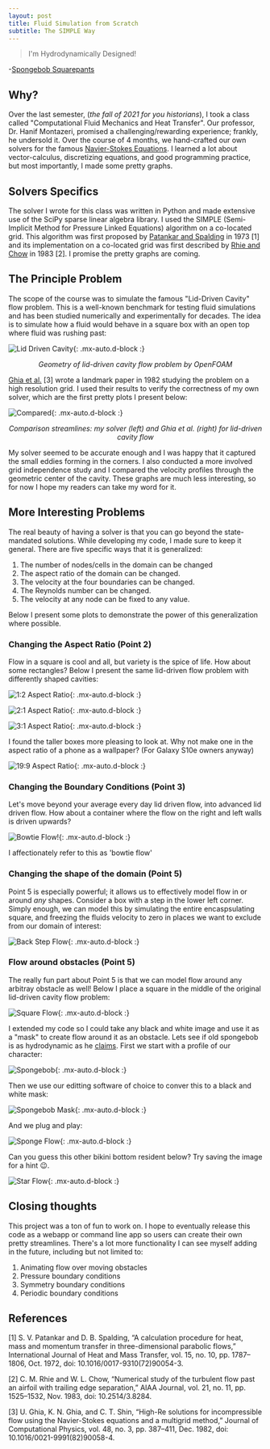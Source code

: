 ```yaml
---
layout: post
title: Fluid Simulation from Scratch
subtitle: The SIMPLE Way
---
```


> I'm Hydrodynamically Designed!

-[Spongebob Squarepants](https://youtu.be/USEnoc6B9zw)

## Why?

Over the last semester, (*the fall of 2021 for you historians*), I took a class called "Computational Fluid Mechanics and Heat Transfer". Our professor, Dr. Hanif Montazeri, promised a challenging/rewarding experience; frankly, he undersold it. Over the course of 4 months, we hand-crafted our own solvers for the famous [Navier-Stokes Equations](https://en.wikipedia.org/wiki/Navier%E2%80%93Stokes_equations). I learned a lot about vector-calculus, discretizing equations, and good programming practice, but most importantly, I made some pretty graphs.

## Solvers Specifics

The solver I wrote for this class was written in Python and made extensive use of the SciPy sparse linear algebra library. I used the SIMPLE (Semi-Implicit Method for Pressure Linked Equations) algorithm on a co-located grid. This algorithm was first proposed by [Patankar and Spalding](https://doi-org.myaccess.library.utoronto.ca/10.1016/0017-9310(72)90054-3) in 1973 [1] and its implementation on a co-located grid was first described by [Rhie and Chow](https://doi.org/10.2514/3.8284) in 1983 [2]. I promise the pretty graphs are coming.


## The Principle Problem

The scope of the course was to simulate the famous "Lid-Driven Cavity" flow problem. This is a well-known benchmark for testing fluid simulations and has been studied numerically and experimentally for decades. The idea is to simulate how a fluid would behave in a square box with an open top where fluid was rushing past:

![Lid Driven Cavity](..\assets\img\streamlines\liddrivencavity.webp){: .mx-auto.d-block :}
<figcaption align = "center"><i>Geometry of lid-driven cavity flow problem by OpenFOAM</i></figcaption>

[Ghia et al.](https://doi-org.myaccess.library.utoronto.ca/10.1016/0021-9991(82)90058-4) [3] wrote a landmark paper in 1982 studying the problem on a high resolution grid. I used their results to verify the correctness of my own solver, which are the first pretty plots I present below:

![Compared](..\assets\img\streamlines\compare.webp){: .mx-auto.d-block :}
<figcaption align = "center"><i>Comparison streamlines: my solver (left) and Ghia et al. (right) for lid-driven cavity flow</i></figcaption>

My solver seemed to be accurate enough and I was happy that it captured the small eddies forming in the corners. I also conducted a more involved grid independence study and I compared the velocity profiles through the geometric center of the cavity. These graphs are much less interesting, so for now I hope my readers can take my word for it.

## More Interesting Problems

The real beauty of having a solver is that you can go beyond the state-mandated solutions. While developing my code, I made sure to keep it general. There are five specific ways that it is generalized:
1. The number of nodes/cells in the domain can be changed
2. The aspect ratio of the domain can be changed.
3. The velocity at the four boundaries can be changed.
4. The Reynolds number can be changed.
5. The velocity at any node can be fixed to any value.

Below I present some plots to demonstrate the power of this generalization where possible.

### Changing the Aspect Ratio (Point 2)

Flow in a square is cool and all, but variety is the spice of life. How about some rectangles? Below I present the same lid-driven flow problem with differently shaped cavities:

![1:2 Aspect Ratio](..\assets\img\streamlines\1-2.webp){: .mx-auto.d-block :}

![2:1 Aspect Ratio](..\assets\img\streamlines\2-1.webp){: .mx-auto.d-block :}

![3:1 Aspect Ratio](..\assets\img\streamlines\3-1.webp){: .mx-auto.d-block :}

I found the taller boxes more pleasing to look at. Why not make one in the aspect ratio of a phone as a wallpaper? (For Galaxy S10e owners anyway)

![19:9 Aspect Ratio](..\assets\img\streamlines\19-9.webp){: .mx-auto.d-block :}

### Changing the Boundary Conditions (Point 3)

Let's move beyond your average every day lid driven flow, into advanced lid driven flow. How about a container where the flow on the right and left walls is driven upwards?

![Bowtie Flow!](..\assets\img\streamlines\bowtie.webp){: .mx-auto.d-block :}

I affectionately refer to this as 'bowtie flow'

### Changing the shape of the domain (Point 5)

Point 5 is especially powerful; it allows us to effectively model flow in or around *any* shapes. Consider a box with a step in the lower left corner. Simply enough, we can model this by simulating the entire encaspsulating square, and freezing the fluids velocity to zero in places we want to exclude from our domain of interest:

![Back Step Flow](..\assets\img\streamlines\backstep.webp){: .mx-auto.d-block :}

### Flow around obstacles (Point 5)

The really fun part about Point 5 is that we can model flow around any arbitray obstacle as well! Below I place a square in the middle of the original lid-driven cavity flow problem:

![Square Flow](..\assets\img\streamlines\squareflow.webp){: .mx-auto.d-block :}

I extended my code so I could take any black and white image and use it as a "mask" to create flow around it as an obstacle. Lets see if old spongebob is as hydrodynamic as he [claims](https://youtu.be/USEnoc6B9zw). First we start with a profile of our character:

![Spongebob](..\assets\img\streamlines\sponge.webp){: .mx-auto.d-block :}

Then we use our editting software of choice to conver this to a black and white mask:

![Spongebob Mask](..\assets\img\streamlines\spongemask.webp){: .mx-auto.d-block :}

And we plug and play:

![Sponge Flow](..\assets\img\streamlines\spongeflow.webp){: .mx-auto.d-block :}

Can you guess this other bikini bottom resident below? Try saving the image for a hint 😉.

![Star Flow](..\assets\img\streamlines\starflow.webp){: .mx-auto.d-block :}


## Closing thoughts

This project was a ton of fun to work on. I hope to eventually release this code as a webapp or command line app so users can create their own pretty streamlines. There's a lot more functionality I can see myself adding in the future, including but not limited to:

1. Animating flow over moving obstacles
2. Pressure boundary conditions
3. Symmetry boundary conditions
4. Periodic boundary conditions

## References

[1] S. V. Patankar and D. B. Spalding, “A calculation procedure for heat, mass and momentum transfer in three-dimensional parabolic flows,” International Journal of Heat and Mass Transfer, vol. 15, no. 10, pp. 1787–1806, Oct. 1972, doi: 10.1016/0017-9310(72)90054-3.

[2] C. M. Rhie and W. L. Chow, “Numerical study of the turbulent flow past an airfoil with trailing edge separation,” AIAA Journal, vol. 21, no. 11, pp. 1525–1532, Nov. 1983, doi: 10.2514/3.8284.

[3] U. Ghia, K. N. Ghia, and C. T. Shin, “High-Re solutions for incompressible flow using the Navier-Stokes equations and a multigrid method,” Journal of Computational Physics, vol. 48, no. 3, pp. 387–411, Dec. 1982, doi: 10.1016/0021-9991(82)90058-4.

